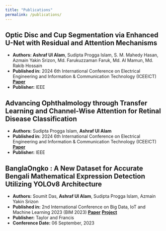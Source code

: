 ```yaml
---
title: "Publications"
permalink: /publications/
---
```


## Optic Disc and Cup Segmentation via Enhanced U-Net with Residual and Attention Mechanisms
- **Authors:** **Ashraf UI Alam**, Sudipta Progga Islam, S. M. Mahedy Hasan, Azmain Yakin Srizon, Md. Farukuzzaman Faruk, Md. Al Mamun, Md. Rakib Hossain
- **Published in:** 2024 6th International Conference on Electrical Engineering and Information & Communication Technology (ICEEICT) **[Paper](https://doi.org/10.1109/ICEEICT62016.2024.10534436)**
- **Publisher:** IEEE

## Advancing Ophthalmology through Transfer Learning and Channel-Wise Attention for Retinal Disease Classification
- **Authors:** Sudipta Progga Islam, **Ashraf UI Alam**
- **Published in:** 2024 6th International Conference on Electrical Engineering and Information & Communication Technology (ICEEICT) **[Paper](https://doi.org/10.1109/ICEEICT62016.2024.10534342)**
- **Publisher:** IEEE

## BanglaOngko : A New Dataset for Accurate Bengali Mathematical Expression Detection Utilizing YOLOv8 Architecture
- **Authors:** Soumit Das, **Ashraf UI Alam**, Sudipta Progga Islam, Azmain Yakin Srizon
- **Published in:** 2nd International Conference on Big Data, IoT and Machine Learning 2023 (BIM 2023) **[Paper](#)** **[Project](https://github.com/ashraf-ul-alam-amit/BanglaOngko)**
- **Publisher:** Taylor and Francis
- **Conference Date:** 06 September, 2023



